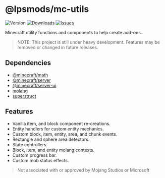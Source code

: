 # @lpsmods/mc-utils

![Version](https://shields.io/npm/v/@lpsmods/mc-utils)
[![Downloads](https://shields.io/npm/dm/@lpsmods/mc-utils)](https://www.npmjs.com/package/@lpsmods/mc-utils)
[![Issues](https://img.shields.io/github/issues/lpsmods/mc-utils)](https://github.com/lpsmods/mc-utils/issues)

Minecraft utility functions and components to help create add-ons.

> NOTE: This project is still under heavy development. Features may be removed or changed in future releases.

## Dependencies

- [@minecraft/math](https://www.npmjs.com/package/@minecraft/math)
- [@minecraft/server](https://www.npmjs.com/package/@minecraft/server)
- [@minecraft/server-ui](https://www.npmjs.com/package/@minecraft/server-ui)
- [molang](https://www.npmjs.com/package/molang)
- [superstruct](https://www.npmjs.com/package/superstruct)

## Features

- Vanilla item, and block component re-creations.
- Entity handlers for custom entity mechanics.
- Custom block, item, entity, area, and chunk events.
- Rectangle and sphere area detectors.
- State controllers.
- Block, item, and entity molang contexts.
- Custom progress bar.
- Custom mob status effects.

> Not associated with or approved by Mojang Studios or Microsoft
